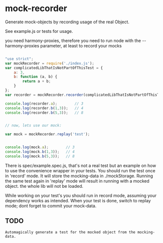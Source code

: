# mock-recorder

Generate mock-objects by recording usage of the real Object.

See example.js or tests for usage.

you need harmony-proxies, therefore you need to run node with the --harmony-proxies parameter, at least to record your mocks

```javascript

"use strict";
var mockRecorder = require('./index.js');
var complicatedLibThatIsNotPartOfThisTest = {
    a: 3,
    b: function (a, b) {
        return a + b;
    }
};
var recorder = mockRecorder.recorder(complicatedLibThatIsNotPartOfThisTest, "test");

console.log(recorder.a);        // 3
console.log(recorder.b(1,3));   // 4
console.log(recorder.b(5,3));   // 8


// now, lets use our mock:

var mock = mockRecorder.replay('test');


console.log(mock.a);        // 3
console.log(mock.b(1,3));   // 4
console.log(mock.b(5,3));   // 8

```

There is spec/example.spec.js, that's not a real test but an example on how to use the convenience wrapper in your tests.
You should run the test once in 'record' mode. It will store the mocking-data in ./mockStorage.
Running the same test again in 'replay' mode will result in running with a mocked object. the whole lib will not be loaded.


While working on your test's you should run in record mode, assuming your dependency works as intended.
When your test is done, switch to replay mode; dont forget to commit your mock-data.



## TODO
    Automagically generate a test for the mocked object from the mocking-data.
